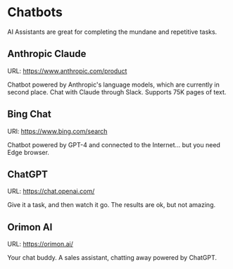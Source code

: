 # Chatbots

AI Assistants are great for completing the mundane and repetitive tasks.

## Anthropic Claude

URL: https://www.anthropic.com/product

Chatbot powered by Anthropic's language models, which are currently in second place. Chat with Claude through Slack. Supports 75K pages of text.

## Bing Chat

URl: https://www.bing.com/search

Chatbot powered by GPT-4 and connected to the Internet... but you need Edge browser.

## ChatGPT

URL: https://chat.openai.com/

Give it a task, and then watch it go. The results are ok, but not amazing.

## Orimon Al

URL: https://orimon.ai/

Your chat buddy. A sales assistant, chatting away powered by ChatGPT.
